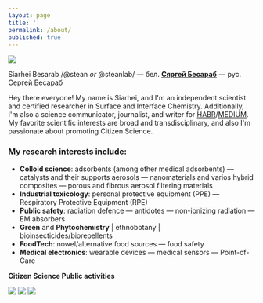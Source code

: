 ```yaml
---
layout: page
title: ''
permalink: /about/
published: true
---
```


![]({{site.baseurl}}/images/footer.png)

Siarhei Besarab /@stean _or_ @steanlab/ — бел. **[Сяргей Бесараб](https://be.wikipedia.org/wiki/%D0%A1%D1%8F%D1%80%D0%B3%D0%B5%D0%B9_%D0%92%D0%B0%D1%81%D1%96%D0%BB%D0%B5%D0%B2%D1%96%D1%87_%D0%91%D0%B5%D1%81%D0%B0%D1%80%D0%B0%D0%B1)** — рус. Сергей Бесараб

Hey there everyone! My name is Siarhei, and I'm an independent scientist and certified researcher in Surface and Interface Chemistry. Additionally, I'm also a science communicator, journalist, and writer for [HABR](https://habr.com/ru/users/steanlab/posts)/[MEDIUM](https://medium.com/@steanlab). My favorite scientific interests are broad and transdisciplinary, and also I'm passionate about promoting Citizen Science.

### My research interests include:

- **Colloid science**: adsorbents (among other medical adsorbents) — catalysts and their supports aerosols — nanomaterials and varios hybrid composites — porous and fibrous aerosol filtering materials
- **Industrial toxicology**: personal protective equipment (PPE) — Respiratory Protective Equipment (RPE)
- **Public safety**: radiation defence — antidotes — non-ionizing radiation — EM absorbers
- **Green** and **Phytochemistry** | ethnobotany | bioinsecticides/biorepellents
- **FoodTech**:  nowel/alternative food sources — food safety
- **Medical electronics**: wearable devices — medical sensors — Point-of-Care

**Citizen Science Public activities**

[![]({{site.baseurl}}/images/lab66.png)](https://t.me/joinchat/AAAAAFFhzPKyiLO85pRxUA)
[![]({{site.baseurl}}/images/scihack.png)](https://be.wikipedia.org/wiki/%D0%91%D0%B5%D0%BB%D0%B0%D1%80%D1%83%D1%81%D0%BA%D1%96_%D0%BD%D0%B0%D0%B2%D1%83%D0%BA%D0%BE%D0%B2%D1%8B_%D1%85%D0%B0%D0%BA%D0%B0%D1%82%D0%BE%D0%BD)
[![]({{site.baseurl}}/images/radio.png)](https://soundcloud.com/siarhei-v-besarab/sets/phytochemist-notes-vol-1)

